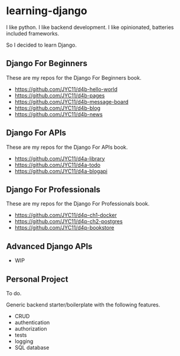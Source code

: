 # learning-django

I like python. I like backend development. I like opinionated, batteries included frameworks.

So I decided to learn Django.

## Django For Beginners
These are my repos for the Django For Beginners book.
* https://github.com/JYC11/d4b-hello-world
* https://github.com/JYC11/d4b-pages
* https://github.com/JYC11/d4b-message-board
* https://github.com/JYC11/d4b-blog
* https://github.com/JYC11/d4b-news

## Django For APIs
These are my repos for the Django For APIs book.
* https://github.com/JYC11/d4a-library
* https://github.com/JYC11/d4a-todo
* https://github.com/JYC11/d4a-blogapi

## Django For Professionals
These are my repos for the Django For Professionals book.
* https://github.com/JYC11/d4p-ch1-docker
* https://github.com/JYC11/d4p-ch2-postgres
* https://github.com/JYC11/d4p-bookstore

## Advanced Django APIs
* WIP

## Personal Project
To do.

Generic backend starter/boilerplate with the following features.
* CRUD
* authentication
* authorization
* tests
* logging
* SQL database
